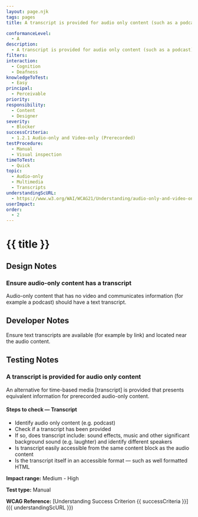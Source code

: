 ```yaml
---
layout: page.njk
tags: pages
title: A transcript is provided for audio only content (such as a podcast)

conformanceLevel:
  - A
description:
  - A transcript is provided for audio only content (such as a podcast)
filters:
interaction:
  - Cognition
  - Deafness
knowledgeToTest:
  - Easy
principal:
  - Perceivable
priority:
responsibility:
  - Content
  - Designer
severity:
  - Blocker
successCriteria:
  - 1.2.1 Audio-only and Video-only (Prerecorded)
testProcedure:
  - Manual
  - Visual inspection
timeToTest:
  - Quick
topic:
  - Audio-only
  - Multimedia
  - Transcripts
understandingScURL:
  - https://www.w3.org/WAI/WCAG21/Understanding/audio-only-and-video-only-prerecorded.html
userImpact:
order:
  - 2
---
```


# {{ title }}

## Design Notes

### Ensure audio-only content has a transcript

Audio-only content that has no video and communicates information (for example a podcast) should have a text transcript.

## Developer Notes

Ensure text transcripts are available (for example by link) and located near the audio content.

## Testing Notes

### A transcript is provided for audio only content

An alternative for time-based media [transcript] is provided that presents equivalent information for prerecorded audio-only content.

#### Steps to check — Transcript

- Identify audio only content (e.g. podcast)
- Check if a transcript has been provided
- If so, does transcript include: sound effects, music and other significant background sound (e.g. laughter) and identify different speakers
- Is transcript easily accessible from the same content block as the audio content
- Is the transcript itself in an accessible format — such as well formatted HTML

**Impact range:** Medium - High

**Test type:** Manual

**WCAG Reference:** [Understanding Success Criterion {{ successCriteria }}]({{ understandingScURL }})
